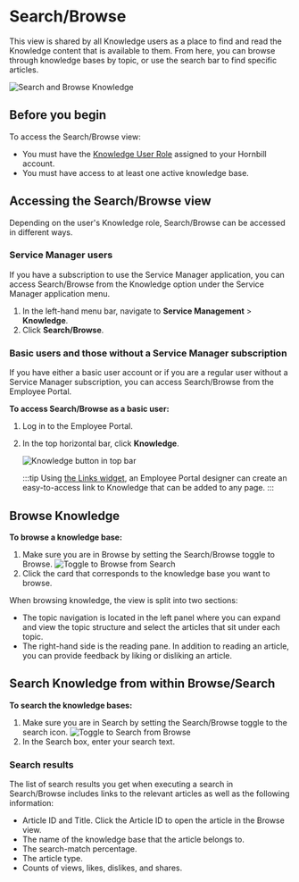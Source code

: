 # Search/Browse
This view is shared by all Knowledge users as a place to find and read the Knowledge content that is available to them. From here, you can browse through knowledge bases by topic, or use the search bar to find specific articles.

![Search and Browse Knowledge](/_books/servicemanager-user-guide/knowledge/images/search-browse.png)

## Before you begin
To access the Search/Browse view:
* You must have the [Knowledge User Role](/servicemanager-config/setup/service-manager-roles#knowledge-roles) assigned to your Hornbill account.
* You must have access to at least one active knowledge base.

## Accessing the Search/Browse view
Depending on the user's Knowledge role, Search/Browse can be accessed in different ways.

### Service Manager users
If you have a subscription to use the Service Manager application, you can access Search/Browse from the Knowledge option under the Service Manager application menu.
 1. In the left-hand menu bar, navigate to **Service Management** > **Knowledge**.
 1. Click **Search/Browse**.

### Basic users and those without a Service Manager subscription
If you have either a basic user account or if you are a regular user without a Service Manager subscription, you can access Search/Browse from the Employee Portal.

**To access Search/Browse as a basic user:**
 1. Log in to the Employee Portal.
 1. In the top horizontal bar, click **Knowledge**.

    ![Knowledge button in top bar](/_books/servicemanager-user-guide/knowledge/images/knowledge-option-top-bar.png)
 
    :::tip
    Using [the Links widget](/esp-config/customize/employee-portal/employee-portal-widgets#links), an Employee Portal designer can create an easy-to-access link to Knowledge that can be added to any page.
    :::

## Browse Knowledge
**To browse a knowledge base:**
1. Make sure you are in Browse by setting the Search/Browse toggle to Browse.
    ![Toggle to Browse from Search](/_books/servicemanager-user-guide/knowledge/images/toggle-while-set-to-search.png)
1. Click the card that corresponds to the knowledge base you want to browse.

When browsing knowledge, the view is split into two sections:  
* The topic navigation is located in the left panel where you can expand and view the topic structure and select the articles that sit under each topic.
* The right-hand side is the reading pane. In addition to reading an article, you can provide feedback by liking or disliking an article.

## Search Knowledge from within Browse/Search
**To search the knowledge bases:**
1. Make sure you are in Search by setting the Search/Browse toggle to the search icon.
    ![Toggle to Search from Browse](/_books/servicemanager-user-guide/knowledge/images/toggle-while-set-to-browse.png)
1. In the Search box, enter your search text.

### Search results
The list of search results you get when executing a search in Search/Browse includes links to the relevant articles as well as the following information:

* Article ID and Title. Click the Article ID to open the article in the Browse view.
* The name of the knowledge base that the article belongs to.
* The search-match percentage.
* The article type.
* Counts of views, likes, dislikes, and shares.
